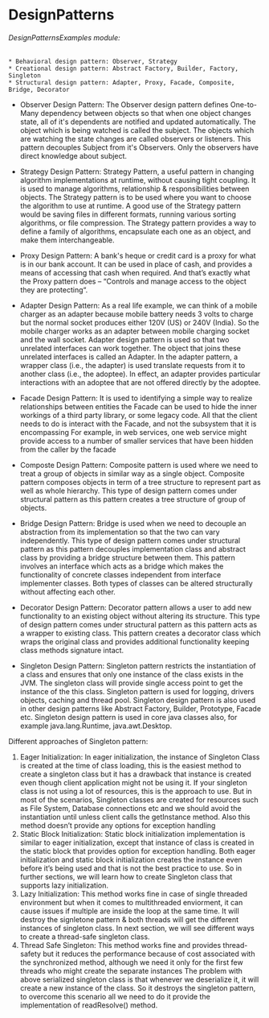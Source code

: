 # DesignPatterns

###### DesignPatternsExamples module:
    * Behavioral design pattern: Observer, Strategy
    * Creational design pattern: Abstract Factory, Builder, Factory, Singleton
    * Structural design pattern: Adapter, Proxy, Facade, Composite, Bridge, Decorator

* Observer Design Pattern:
The Observer design pattern defines One-to-Many dependency between objects so that when one object changes
state, all of it's dependents are notified and updated automatically. The object which is being watched is
called the subject. The objects which are watching the state changes are called observers or listeners.
This pattern decouples Subject from it's Observers. Only the observers have direct knowledge about subject.

* Strategy Design Pattern:
Strategy Pattern, a useful pattern in changing algorithm implementations at runtime, without causing tight coupling.
It is used to manage algorithms, relationship & responsibilities between objects. The Strategy pattern is to be used
where you want to choose the algorithm to use at runtime. A good use of the Strategy pattern would be saving files in
different formats, running various sorting algorithms, or file compression. The Strategy pattern provides a way to
define a family of algorithms, encapsulate each one as an object, and make them interchangeable.

* Proxy Design Pattern:
A bank's heque or credit card is a proxy for what is in our bank account. It can be used in place of cash,
and provides a means of accessing that cash when required. And that’s exactly what the Proxy pattern does
– “Controls and manage access to the object they are protecting“.

* Adapter Design Pattern:
As a real life example, we can think of a mobile charger as an adapter because mobile battery needs 3 volts
to charge but the normal socket produces either 120V (US) or 240V (India).
So the mobile charger works as an adapter between mobile charging socket and the wall socket.
Adapter design pattern is used so that two unrelated interfaces can work together.
The object that joins these unrelated interfaces is called an Adapter.
In the adapter pattern, a wrapper class (i.e., the adapter) is used translate requests from
it to another class (i.e., the adoptee). In effect, an adapter provides particular interactions
with an adoptee that are not offered directly by the adoptee.

* Facade Design Pattern:
It is used to identifying a simple way to realize relationships between entities
the Facade can be used to hide the inner workings of a third party library, or some legacy code.
All that the client needs to do is interact with the Facade, and not the subsystem that it is encompassing
For example, in web services, one web service might provide access to a number of smaller services
that have been hidden from the caller by the facade

* Composte Design Pattern:
Composite pattern is used where we need to treat a group of objects in similar way as a single object.
Composite pattern composes objects in term of a tree structure to represent part as well as whole hierarchy.
This type of design pattern comes under structural pattern as this pattern creates a tree structure of group of objects.

* Bridge Design Pattern:
Bridge is used when we need to decouple an abstraction from its implementation so that the two can vary independently.
This type of design pattern comes under structural pattern as this pattern decouples implementation class and abstract
class by providing a bridge structure between them.
This pattern involves an interface which acts as a bridge which makes the functionality of concrete classes independent from
interface implementer classes. Both types of classes can be altered structurally without affecting each other.

* Decorator Design Pattern:
Decorator pattern allows a user to add new functionality to an existing object without altering its structure.
This type of design pattern comes under structural pattern as this pattern acts as a wrapper to existing class.
This pattern creates a decorator class which wraps the original class and provides additional functionality keeping class
methods signature intact.

* Singleton Design Pattern:
Singleton pattern restricts the instantiation of a class and ensures that only one instance of the class exists in the JVM.
The singleton class will provide single access point to get the instance of the this class.
Singleton pattern is used for logging, drivers objects, caching and thread pool.
Singleton design pattern is also used in other design patterns like Abstract Factory, Builder, Prototype, Facade etc.
Singleton design pattern is used in core java classes also, for example java.lang.Runtime, java.awt.Desktop.

Different approaches of Singleton pattern:
1. Eager Initialization:
In eager initialization, the instance of Singleton Class is created at the time of class loading, this is the easiest
method to create a singleton class but it has a drawback that instance is created even though client application might
not be using it.
If your singleton class is not using a lot of resources, this is the approach to use. But in most of the scenarios,
Singleton classes are created for resources such as File System, Database connections etc and we should avoid the
instantiation until unless client calls the getInstance method. Also this method doesn’t provide any options for
exception handling
2. Static Block Initialization:
Static block initialization implementation is similar to eager initialization, except that instance of class is
created in the static block that provides option for exception handling.
Both eager initialization and static block initialization creates the instance even before it’s being used and that
is not the best practice to use. So in further sections, we will learn how to create Singleton class that supports
lazy initialization.
3. Lazy Initialization:
This method works fine in case of single threaded environment but when it comes to multithreaded enviorment, it can cause
issues if multiple are inside the loop at the same time. It will destroy the signletone pattern & both threads will get
the different instances of singleton class. In next section, we will see different ways to create a thread-safe
singleton class.
4. Thread Safe Singleton:
This method works fine and provides thread-safety but it reduces the performance because of cost associated with the
synchronized method, although we need it only for the first few threads who might create the separate instances
The problem with above serialized singleton class is that whenever we deserialize it, it will create a new instance
of the class.
So it destroys the singleton pattern, to overcome this scenario all we need to do it provide the
implementation of readResolve() method.